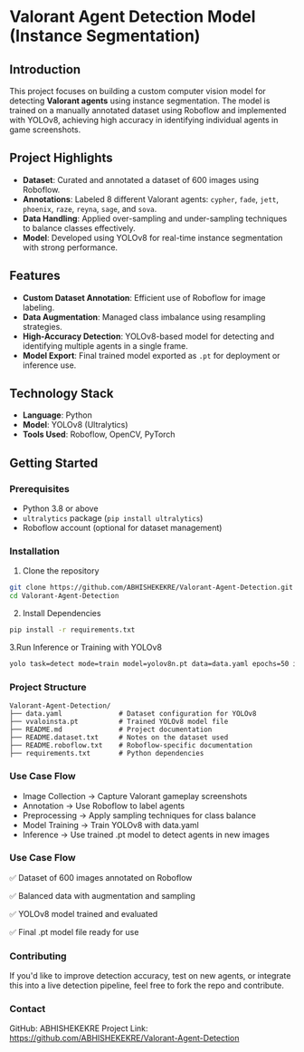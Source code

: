  # Valorant Agent Detection Model (Instance Segmentation)

## Introduction

This project focuses on building a custom computer vision model for detecting **Valorant agents** using instance segmentation. The model is trained on a manually annotated dataset using Roboflow and implemented with YOLOv8, achieving high accuracy in identifying individual agents in game screenshots.

## Project Highlights

- **Dataset**: Curated and annotated a dataset of 600 images using Roboflow.
- **Annotations**: Labeled 8 different Valorant agents: `cypher`, `fade`, `jett`, `phoenix`, `raze`, `reyna`, `sage`, and `sova`.
- **Data Handling**: Applied over-sampling and under-sampling techniques to balance classes effectively.
- **Model**: Developed using YOLOv8 for real-time instance segmentation with strong performance.

## Features

- **Custom Dataset Annotation**: Efficient use of Roboflow for image labeling.
- **Data Augmentation**: Managed class imbalance using resampling strategies.
- **High-Accuracy Detection**: YOLOv8-based model for detecting and identifying multiple agents in a single frame.
- **Model Export**: Final trained model exported as `.pt` for deployment or inference use.

## Technology Stack

- **Language**: Python
- **Model**: YOLOv8 (Ultralytics)
- **Tools Used**: Roboflow, OpenCV, PyTorch

## Getting Started

### Prerequisites

- Python 3.8 or above
- `ultralytics` package (`pip install ultralytics`)
- Roboflow account (optional for dataset management)

### Installation

1. Clone the repository
```bash
git clone https://github.com/ABHISHEKEKRE/Valorant-Agent-Detection.git
cd Valorant-Agent-Detection
```
2. Install Dependencies
```bash
pip install -r requirements.txt
```

3.Run Inference or Training with YOLOv8
```bash
yolo task=detect mode=train model=yolov8n.pt data=data.yaml epochs=50 imgsz=640
```

### Project Structure
```
Valorant-Agent-Detection/
├── data.yaml              # Dataset configuration for YOLOv8
├── vvaloinsta.pt          # Trained YOLOv8 model file
├── README.md              # Project documentation
├── README.dataset.txt     # Notes on the dataset used
├── README.roboflow.txt    # Roboflow-specific documentation
├── requirements.txt       # Python dependencies

```

### Use Case Flow
- Image Collection → Capture Valorant gameplay screenshots
- Annotation → Use Roboflow to label agents
- Preprocessing → Apply sampling techniques for class balance
- Model Training → Train YOLOv8 with data.yaml
- Inference → Use trained .pt model to detect agents in new images

### Use Case Flow
✅ Dataset of 600 images annotated on Roboflow

✅ Balanced data with augmentation and sampling

✅ YOLOv8 model trained and evaluated

✅ Final .pt model file ready for use

### Contributing
If you'd like to improve detection accuracy, test on new agents, or integrate this into a live detection pipeline, feel free to fork the repo and contribute.

### Contact
GitHub: ABHISHEKEKRE
Project Link: https://github.com/ABHISHEKEKRE/Valorant-Agent-Detection
